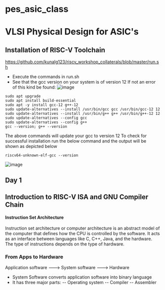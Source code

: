# pes_asic_class
# VLSI Physical Design for ASIC's
## Installation of RISC-V Toolchain

https://github.com/kunalg123/riscv_workshop_collaterals/blob/master/run.sh

- Execute the commands in run.sh
- See that the gcc version on your system is of version 12
If not an error of this kind be found:
![image](https://github.com/ani171/pes_asic_class/assets/97838595/32c1802e-9b05-4248-b3b3-f06a9f6188b7)
```
sudo apt upgrade
sudo apt install build-essential
sudo apt -y install gcc-12 g++-12
sudo update-alternatives --install /usr/bin/gcc gcc /usr/bin/gcc-12 12
sudo update-alternatives --install /usr/bin/g++ g++ /usr/bin/g++-12 12
sudo update-alternatives --config gcc
sudo update-alternatives --config g++
gcc --version; g++ --version
```
The above commands will update your gcc to version 12
To check for successful installation run the below command and the output will be shown as depicted below
```
riscv64-unknown-elf-gcc --version
```
![image](https://github.com/ani171/pes_asic_class/assets/97838595/c7b66c97-cca2-4393-983d-ea63087f87e4)

## Day 1
## Introduction  to RISC-V ISA and GNU Compiler Chain
#### Instruction Set Architecture
Instruction set architecture or computer architecture is an abstract model of the computer that defines how the CPU is controlled by the software. It acts as an interface between languages like C, C++, Java, and the hardware. The type of instructions depends on the type of hardware.

### From Apps to Hardware
Application software ---> System software ---> Hardware
- System Software converts application software into binary language
- It has three major parts:
-- Operating system
-- Compiler
-- Assembler


